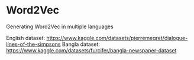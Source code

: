 # Word2Vec
Generating Word2Vec in multiple languages

English dataset: https://www.kaggle.com/datasets/pierremegret/dialogue-lines-of-the-simpsons
Bangla dataset: https://www.kaggle.com/datasets/furcifer/bangla-newspaper-dataset
